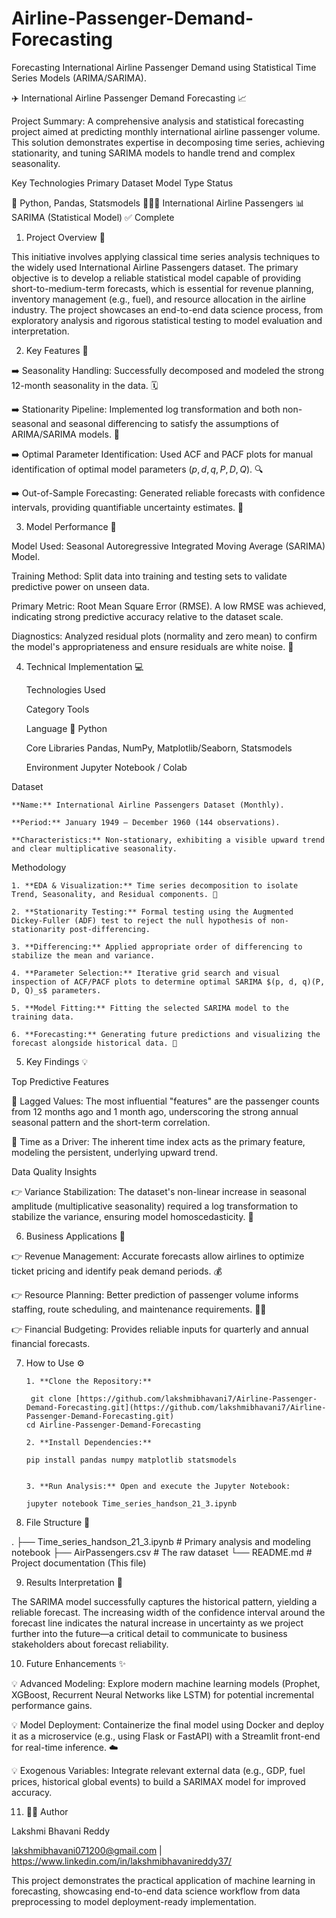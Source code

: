 # Airline-Passenger-Demand-Forecasting
Forecasting International Airline Passenger Demand using Statistical Time Series Models (ARIMA/SARIMA).

✈️ International Airline Passenger Demand Forecasting 📈

Project Summary: A comprehensive analysis and statistical forecasting project aimed at predicting monthly international airline passenger volume. This solution demonstrates expertise in decomposing time series, achieving stationarity, and tuning SARIMA models to handle trend and complex seasonality.


Key Technologies                      Primary Dataset                          Model Type                          Status

🐍 Python, Pandas, Statsmodels       🧑‍🤝‍🧑 International Airline Passengers      📊 SARIMA (Statistical Model)      ✅ Complete


1. Project Overview 🌟

This initiative involves applying classical time series analysis techniques to the widely used International Airline Passengers dataset. The primary objective is to develop a reliable statistical model capable of providing short-to-medium-term forecasts, which is essential for revenue planning, inventory management (e.g., fuel), and resource allocation in the airline industry. The project showcases an end-to-end data science process, from exploratory analysis and rigorous statistical testing to model evaluation and interpretation.

2. Key Features 🔑

➡️ Seasonality Handling: Successfully decomposed and modeled the strong 12-month seasonality in the data. 🗓️

➡️ Stationarity Pipeline: Implemented log transformation and both non-seasonal and seasonal differencing to satisfy the assumptions of ARIMA/SARIMA models. 🚧

➡️ Optimal Parameter Identification: Used ACF and PACF plots for manual identification of optimal model parameters ($p, d, q, P, D, Q$). 🔍

➡️ Out-of-Sample Forecasting: Generated reliable forecasts with confidence intervals, providing quantifiable uncertainty estimates. 🔮

3. Model Performance 🎯

Model Used: Seasonal Autoregressive Integrated Moving Average (SARIMA) Model.

Training Method: Split data into training and testing sets to validate predictive power on unseen data.

Primary Metric: Root Mean Square Error (RMSE). A low RMSE was achieved, indicating strong predictive accuracy relative to the dataset scale.

Diagnostics: Analyzed residual plots (normality and zero mean) to confirm the model's appropriateness and ensure residuals are white noise. 🧪

4. Technical Implementation 💻

     Technologies Used

     Category                        Tools

     Language                       🐍 Python

     Core Libraries                 Pandas, NumPy, Matplotlib/Seaborn, Statsmodels

     Environment                    Jupyter Notebook / Colab

Dataset

    **Name:** International Airline Passengers Dataset (Monthly).

    **Period:** January 1949 – December 1960 (144 observations).

    **Characteristics:** Non-stationary, exhibiting a visible upward trend and clear multiplicative seasonality.

Methodology

    1. **EDA & Visualization:** Time series decomposition to isolate Trend, Seasonality, and Residual components. 🧐

    2. **Stationarity Testing:** Formal testing using the Augmented Dickey-Fuller (ADF) test to reject the null hypothesis of non-stationarity post-differencing.

    3. **Differencing:** Applied appropriate order of differencing to stabilize the mean and variance.

    4. **Parameter Selection:** Iterative grid search and visual inspection of ACF/PACF plots to determine optimal SARIMA $(p, d, q)(P, D, Q)_s$ parameters.

    5. **Model Fitting:** Fitting the selected SARIMA model to the training data.

    6. **Forecasting:** Generating future predictions and visualizing the forecast alongside historical data. 🚀

5. Key Findings 💡

Top Predictive Features

🌟 Lagged Values: The most influential "features" are the passenger counts from 12 months ago and 1 month ago, underscoring the strong annual seasonal pattern and the short-term correlation.

🌟 Time as a Driver: The inherent time index acts as the primary feature, modeling the persistent, underlying upward trend.

Data Quality Insights

👉 Variance Stabilization: The dataset's non-linear increase in seasonal amplitude (multiplicative seasonality) required a log transformation to stabilize the variance, ensuring model homoscedasticity. 🧼

6. Business Applications 💼

👉 Revenue Management: Accurate forecasts allow airlines to optimize ticket pricing and identify peak demand periods. 💰

👉 Resource Planning: Better prediction of passenger volume informs staffing, route scheduling, and maintenance requirements. 🧑‍💻

👉 Financial Budgeting: Provides reliable inputs for quarterly and annual financial forecasts.

7. How to Use ⚙️

       1. **Clone the Repository:**

        git clone [https://github.com/lakshmibhavani7/Airline-Passenger-Demand-Forecasting.git](https://github.com/lakshmibhavani7/Airline-Passenger-Demand-Forecasting.git)
       cd Airline-Passenger-Demand-Forecasting

       2. **Install Dependencies:**

       pip install pandas numpy matplotlib statsmodels


       3. **Run Analysis:** Open and execute the Jupyter Notebook:

       jupyter notebook Time_series_handson_21_3.ipynb


8. File Structure 📂

.
├── Time_series_handson_21_3.ipynb  # Primary analysis and modeling notebook
├── AirPassengers.csv               # The raw dataset
└── README.md                       # Project documentation (This file)



9. Results Interpretation 📖

The SARIMA model successfully captures the historical pattern, yielding a reliable forecast. The increasing width of the confidence interval around the forecast line indicates the natural increase in uncertainty as we project further into the future—a critical detail to communicate to business stakeholders about forecast reliability.

10. Future Enhancements ✨

💡 Advanced Modeling: Explore modern machine learning models (Prophet, XGBoost, Recurrent Neural Networks like LSTM) for potential incremental performance gains.

💡 Model Deployment: Containerize the final model using Docker and deploy it as a microservice (e.g., using Flask or FastAPI) with a Streamlit front-end for real-time inference. ☁️

💡 Exogenous Variables: Integrate relevant external data (e.g., GDP, fuel prices, historical global events) to build a SARIMAX model for improved accuracy.

11. 👨‍💻 Author

Lakshmi Bhavani Reddy 

lakshmibhavani071200@gmail.com | https://www.linkedin.com/in/lakshmibhavanireddy37/


This project demonstrates the practical application of machine learning in forecasting, showcasing end-to-end data science workflow from data preprocessing to model deployment-ready implementation.

